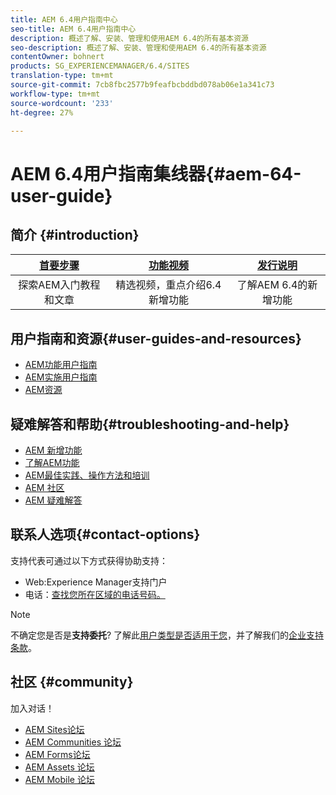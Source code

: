 ```yaml
---
title: AEM 6.4用户指南中心
seo-title: AEM 6.4用户指南中心
description: 概述了解、安装、管理和使用AEM 6.4的所有基本资源
seo-description: 概述了解、安装、管理和使用AEM 6.4的所有基本资源
contentOwner: bohnert
products: SG_EXPERIENCEMANAGER/6.4/SITES
translation-type: tm+mt
source-git-commit: 7cb8fbc2577b9feafbcbddbd078ab06e1a341c73
workflow-type: tm+mt
source-wordcount: '233'
ht-degree: 27%

---
```



# AEM 6.4用户指南集线器{#aem-64-user-guide}

## 简介 {#introduction}

| [首要步骤](https://helpx.adobe.com/cn/experience-manager/get-started.html) | [功能视频](https://helpx.adobe.com/experience-manager/kt/index/aem-6-5-videos.html) | [发行说明](https://helpx.adobe.com/cn/experience-manager/6-5/release-notes.html) |
|:-:|:-:|:-:|
| 探索AEM入门教程和文章 | 精选视频，重点介绍6.4新增功能 | 了解AEM 6.4的新增功能 |

## 用户指南和资源{#user-guides-and-resources}

* [AEM功能用户指南](capabilities.md)
* [AEM实施用户指南](implementation.md)
* [AEM资源](resources.md)

## 疑难解答和帮助{#troubleshooting-and-help}

* [AEM 新增功能](new.md)
* [了解AEM功能](learn.md)
* [AEM最佳实践、操作方法和培训](best-practice.md)
* [AEM 社区](community.md)
* [AEM 疑难解答](troubleshooting.md)

## 联系人选项{#contact-options}

支持代表可通过以下方式获得协助支持：

* Web:Experience Manager支持门户
* 电话：[查找您所在区域的电话号码。](https://helpx.adobe.com/contact/dma-external/DMACustomeCareRegionalPhoneNumbers.html)

>[!NOTE]
>
>不确定您是否是&#x200B;**支持委托**? 了解此[用户类型是否适用于您](https://helpx.adobe.com/experience-cloud/supported-users.html)，并了解我们的[企业支持条款](https://helpx.adobe.com/support/programs/enterprise-support-terms.html)。

## 社区 {#community}

加入对话！

* [AEM Sites论坛](http://help-forums.adobe.com/content/adobeforums/en/experience-manager-forum/adobe-experience-manager.html)
* [AEM Communities 论坛](http://help-forums.adobe.com/content/adobeforums/en/experience-manager-forum/aem-communities.html)
* [AEM Forms论坛](http://help-forums.adobe.com/content/adobeforums/en/experience-manager-forum/aem-forms.html)
* [AEM Assets 论坛](http://help-forums.adobe.com/content/adobeforums/en/experience-manager-forum/aem-assets.html)
* [AEM Mobile 论坛](http://forums.adobe.com/community/experiencemanagermobile)
